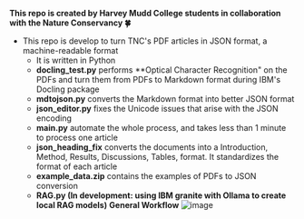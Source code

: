 **This repo is created by Harvey Mudd College students in collaboration with the Nature Conservancy 🍀**
- This repo is develop to turn TNC's PDF articles in JSON format, a machine-readable format
  - It is written in Python
  - **docling_test.py** performs **Optical Character Recognition" on the PDFs and turn them from PDFs to Markdown format during IBM's Docling package
  - **mdtojson.py** converts the Markdown format into better JSON format
  - **json_editor.py** fixes the Unicode issues that arise with the JSON encoding
  - **main.py** automate the whole process, and takes less than 1 minute to process one article
  - **json_heading_fix** converts the documents into a Introduction, Method, Results, Discussions, Tables, format. It standardizes the format of each article
  - **example_data.zip** contains the examples of PDFs to JSON conversion
  - **RAG.py (In development: using IBM granite with Ollama to create local RAG models)**
**General Workflow**
![image](https://github.com/user-attachments/assets/99370082-66ec-4c12-ade6-42b52101e4f0)

